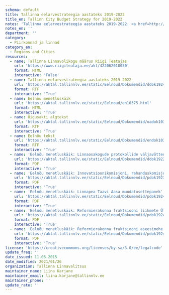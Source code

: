 ```yaml
---
schema: default
title: Tallinna eelarvestrateegia aastateks 2019-2022
title_en: Tallinn City Budget Strategy for 2019-2022
notes: 'Tallinna eelarvestrateegia aastateks 2019-2022. <a href=http://www.tallinn.ee/eelarve>Tallinna eelarved</a>.'
notes_en: ''
department: ''
category:
  - Piirkonnad ja linnad
category_en:
  - Regions and Cities
resources:
  - name: Tallinna Linnavolikogu määrus Riigi Teatajas
    url: 'https://www.riigiteataja.ee/akt/422062018030'
    format: HTML
    interactive: 'False'
  - name: Tallinna eelarvestrateegia aastateks 2019-2022
    url: 'https://aktal.tallinnlv.ee/static/Eelnoud/Dokumendid/ddok19245.rtf'
    format: RTF
    interactive: 'True'
  - name: Eelnõu menetluskäik
    url: 'https://aktal.tallinnlv.ee/static/Eelnoud/en10375.html'
    format: HTML
    interactive: 'True'
  - name: Õigusakti algtekst
    url: 'https://aktal.tallinnlv.ee/static/Eelnoud/Dokumendid/oadok10375.rtf'
    format: RTF
    interactive: 'True'
  - name: Eelnõu tekst
    url: 'https://aktal.tallinnlv.ee/static/Eelnoud/Dokumendid/endok10375.rtf'
    format: RTF
    interactive: 'True'
  - name: 'Eelnõu menetluskäik: Linnaosakogude protokollide väljavõtted'
    url: 'https://aktal.tallinnlv.ee/static/Eelnoud/Dokumendid/ddok19224.pdf'
    format: PDF
    interactive: 'True'
  - name: 'Eelnõu menetluskäik: Innovatsioonikomisjoni, rahanduskomisjoni muudatuseettepanekud'
    url: 'https://aktal.tallinnlv.ee/static/Eelnoud/Dokumendid/pdok19232.pdf'
    format: PDF
    interactive: 'True'
  - name: 'Eelnõu menetluskäik: Linnapea Taavi Aasa muudatusettepanek'
    url: 'https://aktal.tallinnlv.ee/static/Eelnoud/Dokumendid/pdok19241.pdf'
    format: PDF
    interactive: 'True'
  - name: 'Eelnõu menetluskäik: Reformierakonna fraktsiooni liikmete Ülle Rajasalu, Kaupo Nõlvaku ja Arto Aasa muudatusettepanekud'
    url: 'https://aktal.tallinnlv.ee/static/Eelnoud/Dokumendid/pdok19242.pdf'
    format: PDF
    interactive: 'True'
  - name: 'Eelnõu menetluskäik: Reformierakonna fraktsiooni aseesimehe Õnne Pillaku ja fraktsiooni liikme Ülle Rajasalu muudatusettepanek '
    url: 'https://aktal.tallinnlv.ee/static/Eelnoud/Dokumendid/pdok19243.pdf'
    format: PDF
    interactive: 'True'
license: 'https://creativecommons.org/licenses/by-sa/3.0/ee/legalcode'
update_freq: ''
date_issued: 11.06.2015
date_modified: 2021/01/26
organization: Tallinna Linnavalitsus
maintainer_name: Liina Karjane
maintainer_email: liina.karjane@tallinnlv.ee
maintainer_phone: ''
update_rate: ''
---
```

